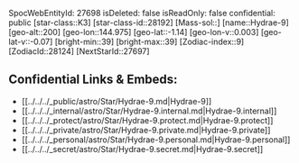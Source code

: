 ﻿---
location: [-1.14,144.975,200]
type: Station
tags:
- astro/Star

---
SpocWebEntityId: 27698
isDeleted: false
isReadOnly: false
confidential: public
[star-class::K3]
[star-class-id::28192]
[Mass-sol::]
[name::Hydrae-9]
[geo-alt::200]
[geo-lon::144.975]
[geo-lat::-1.14]
[geo-lon-v::0.003]
[geo-lat-v::-0.07]
[bright-min::39]
[bright-max::39]
[Zodiac-index::9]
[ZodiacId::28124]
[NextStarId::27697]



## Confidential Links & Embeds: 
- [[../../../_public/astro/Star/Hydrae-9.md|Hydrae-9]] 
- [[../../../_internal/astro/Star/Hydrae-9.internal.md|Hydrae-9.internal]] 
- [[../../../_protect/astro/Star/Hydrae-9.protect.md|Hydrae-9.protect]] 
- [[../../../_private/astro/Star/Hydrae-9.private.md|Hydrae-9.private]] 
- [[../../../_personal/astro/Star/Hydrae-9.personal.md|Hydrae-9.personal]] 
- [[../../../_secret/astro/Star/Hydrae-9.secret.md|Hydrae-9.secret]]

